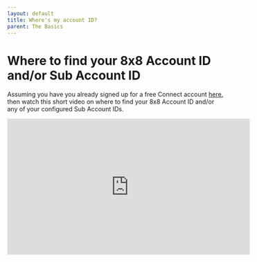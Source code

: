 ```yaml
---
layout: default
title: Where's my account ID?
parent: The Basics
---
```


# Where to find your 8x8 Account ID and/or Sub Account ID  

Assuming you have you already signed up for a free Connect account [here.](https://connect.8x8.com/login/signup) then watch this short video on where to find your 8x8 Account ID and/or any of your configured Sub Account IDs.

<iframe width="560" height="315" src="https://www.youtube.com/embed/l8Mh7D8qC84" title="YouTube video player" frameborder="0" allow="accelerometer; autoplay; clipboard-write; encrypted-media; gyroscope; picture-in-picture" allowfullscreen></iframe>
